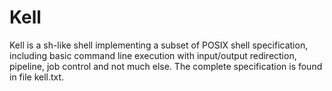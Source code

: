 # Kell

Kell is a sh-like shell implementing a subset of POSIX shell specification,
including basic command line execution with  input/output redirection, pipeline,
job control and not much else.  The complete specification is found in file
kell.txt.
